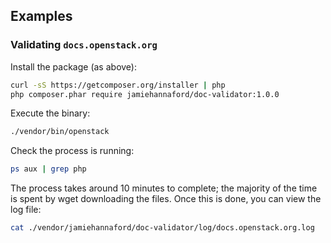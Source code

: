 ## Examples

### Validating `docs.openstack.org`

Install the package (as above):

```bash
curl -sS https://getcomposer.org/installer | php
php composer.phar require jamiehannaford/doc-validator:1.0.0
```

Execute the binary:

```bash
./vendor/bin/openstack
```

Check the process is running:

```bash
ps aux | grep php
```

The process takes around 10 minutes to complete; the majority of the time is spent by wget downloading the files. Once this is done, you can view the log file:

```bash
cat ./vendor/jamiehannaford/doc-validator/log/docs.openstack.org.log
```

